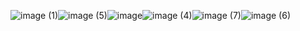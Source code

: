 ![image (1)](https://github.com/ankitsingh0913/OrderEats/assets/114000644/9edb9129-f480-4aaf-ab75-29fd4806075b)![image (5)](https://github.com/ankitsingh0913/OrderEats/assets/114000644/c32a5ea9-6f67-4d32-b21c-a0cd25f384de)![image](https://github.com/ankitsingh0913/OrderEats/assets/114000644/714dbac0-8e65-4368-ba6b-8503084244db)![image (4)](https://github.com/ankitsingh0913/OrderEats/assets/114000644/e89dc6c3-7829-4e78-94d3-9e3068ca762b)![image (7)](https://github.com/ankitsingh0913/OrderEats/assets/114000644/33e9076a-211c-4261-ad8f-f395c7b438b2)![image (6)](https://github.com/ankitsingh0913/OrderEats/assets/114000644/95205f6b-03b5-43c2-bc9c-e7e684bd5be9)




